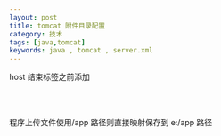 ```yaml
---
layout: post
title: tomcat 附件目录配置
category: 技术
tags: [java,tomcat]
keywords: java , tomcat , server.xml
---
```


host 结束标签之前添加 

<Context crossContext="true" docBase="e:/app" path="/app" reloadable="true"></Context>  
<Context crossContext="true" docBase="e:/app/file/ueditor" path="/ueditor" reloadable="true"></Context>             
<Context crossContext="true" docBase="e:/app/file/upload" path="/upload" reloadable="true"></Context>

程序上传文件使用/app 路径则直接映射保存到 e:/app 路径
